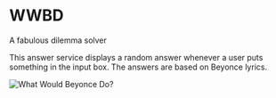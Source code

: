 WWBD
====

A fabulous dilemma solver

This answer service displays a random answer whenever a user puts something in the input box. The answers are based on Beyonce lyrics. 


![What Would Beyonce Do?](http://qrioza.nl/portfolio/img/build/projects/fullscreen/WWBD-fullscreen@2x.jpg "What Would Beyonce Do?")
